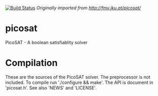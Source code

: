 [![Build Status](https://webapi.biicode.com/v1/badges/sfrehse/sfrehse/picosat/master)](https://www.biicode.com/sfrehse/picosat) 
*Originally imported from http://fmv.jku.at/picosat/*

# picosat
PicoSAT - A boolean satisfiablity solver

# Compilation
These are the sources of the PicoSAT solver.
The preprocessor is not included.
To compile run './configure && make'.
The API is document in 'picosat.h'.
See also 'NEWS' and 'LICENSE'.

